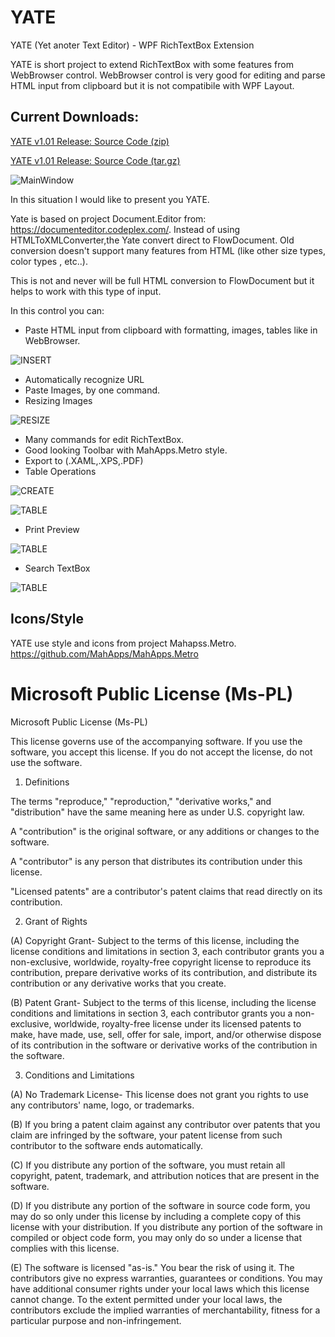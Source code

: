 # YATE
YATE (Yet anoter Text Editor) - WPF RichTextBox Extension

YATE is short project to extend RichTextBox with some features from WebBrowser control. WebBrowser control is very good for editing and parse HTML input from clipboard but it is not compatibile with WPF Layout.

## Current Downloads:

[YATE v1.01 Release: Source Code (zip)](https://github.com/alexiej/YATE/archive/v1.01.zip)

[YATE v1.01 Release: Source Code (tar.gz)](https://github.com/alexiej/YATE/archive/v1.01.tar.gz)

![MainWindow](https://raw.githubusercontent.com/alexiej/YATE/master/YATE.Win/docs/MainWindow.png)

In this situation I would like to present you YATE. 

Yate is based on project Document.Editor from: https://documenteditor.codeplex.com/.
Instead of using HTMLToXMLConverter,the Yate convert direct to FlowDocument. Old conversion doesn't support many features from HTML (like other size types, color types , etc..). 

This is not and never will be full HTML conversion to FlowDocument but it helps to work with this type of input.

In this control you can:

* Paste HTML input from clipboard with formatting, images, tables like in WebBrowser.

![INSERT](https://raw.githubusercontent.com/alexiej/YATE/master/YATE.Win/docs/INSERT.gif)

* Automatically recognize URL
* Paste Images, by one command.
* Resizing Images

![RESIZE](https://raw.githubusercontent.com/alexiej/YATE/master/YATE.Win/docs/RESIZE.gif)

* Many commands for edit RichTextBox.
* Good looking Toolbar with MahApps.Metro style.
* Export to (.XAML,.XPS,.PDF)
* Table Operations

![CREATE](https://raw.githubusercontent.com/alexiej/YATE/master/YATE.Win/docs/CREATE.png)

![TABLE](https://raw.githubusercontent.com/alexiej/YATE/master/YATE.Win/docs/TABLE.png)

* Print Preview

![TABLE](https://raw.githubusercontent.com/alexiej/YATE/master/YATE.Win/docs/PRINT_PREVIEW.png)

* Search TextBox

![TABLE](https://raw.githubusercontent.com/alexiej/YATE/master/YATE.Win/docs/SEARCH.png)

## Icons/Style

YATE use style and icons from project Mahapss.Metro. https://github.com/MahApps/MahApps.Metro

# Microsoft Public License (Ms-PL)

Microsoft Public License (Ms-PL)

This license governs use of the accompanying software. If you use the software, you accept this license. If you do not accept the license, do not use the software.

1. Definitions

The terms "reproduce," "reproduction," "derivative works," and "distribution" have the same meaning here as under U.S. copyright law.

A "contribution" is the original software, or any additions or changes to the software.

A "contributor" is any person that distributes its contribution under this license.

"Licensed patents" are a contributor's patent claims that read directly on its contribution.

2. Grant of Rights

(A) Copyright Grant- Subject to the terms of this license, including the license conditions and limitations in section 3, each contributor grants you a non-exclusive, worldwide, royalty-free copyright license to reproduce its contribution, prepare derivative works of its contribution, and distribute its contribution or any derivative works that you create.

(B) Patent Grant- Subject to the terms of this license, including the license conditions and limitations in section 3, each contributor grants you a non-exclusive, worldwide, royalty-free license under its licensed patents to make, have made, use, sell, offer for sale, import, and/or otherwise dispose of its contribution in the software or derivative works of the contribution in the software.

3. Conditions and Limitations

(A) No Trademark License- This license does not grant you rights to use any contributors' name, logo, or trademarks.

(B) If you bring a patent claim against any contributor over patents that you claim are infringed by the software, your patent license from such contributor to the software ends automatically.

(C) If you distribute any portion of the software, you must retain all copyright, patent, trademark, and attribution notices that are present in the software.

(D) If you distribute any portion of the software in source code form, you may do so only under this license by including a complete copy of this license with your distribution. If you distribute any portion of the software in compiled or object code form, you may only do so under a license that complies with this license.

(E) The software is licensed "as-is." You bear the risk of using it. The contributors give no express warranties, guarantees or conditions. You may have additional consumer rights under your local laws which this license cannot change. To the extent permitted under your local laws, the contributors exclude the implied warranties of merchantability, fitness for a particular purpose and non-infringement.
